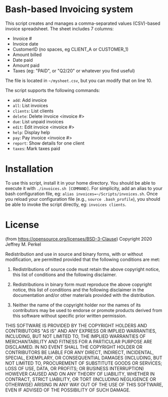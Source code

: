 # Bash-based Invoicing system

This script creates and manages a comma-separated values (CSV)-based invoice spreadsheet. The sheet includes 7 columns: 
- Invoice #
- Invoice date
- CustomerID (no spaces, eg CLIENT_A or CUSTOMER_1)
- Amount billed
- Date paid 
- Amount paid 
- Taxes (eg: "PAID", or "Q2/20" or whatever you find useful)

The file is located in `~/mysheet.csv`, but you can modify that on line 10. 

The script supports the following commands: 
- `add`: Add invoice
- `all`: List invoices
- `clients`: List clients
- `delete`: Delete invoice <invoice #>
- `due`: List unpaid invoices
- `edit`: Edit invoice <invoice #>
- `help`: Display help
- `pay`: Pay invoice <invoice #>
- `report`: Show details for one client <client ID>
- `taxes`: Mark taxes paid

# Installation
To use this script, install it in your home directory. You should be able to execute it with `./invoices.sh [COMMAND]`. For simplicity, add an alias to your bash configuration file, eg: `alias invoices=~/Scripts/invoices.sh`. Once you reload your configuration file (e.g., `source .bash_profile`), you should be able to invoke the script directly, eg: `invoices clients`.

# License
(from https://opensource.org/licenses/BSD-3-Clause) 
Copyright 2020 Jeffrey M. Perkel

Redistribution and use in source and binary forms, with or without modification, are permitted provided that the following conditions are met:

1. Redistributions of source code must retain the above copyright notice, this list of conditions and the following disclaimer.

2. Redistributions in binary form must reproduce the above copyright notice, this list of conditions and the following disclaimer in the documentation and/or other materials provided with the distribution.

3. Neither the name of the copyright holder nor the names of its contributors may be used to endorse or promote products derived from this software without specific prior written permission.

THIS SOFTWARE IS PROVIDED BY THE COPYRIGHT HOLDERS AND CONTRIBUTORS "AS IS" AND ANY EXPRESS OR IMPLIED WARRANTIES, INCLUDING, BUT NOT LIMITED TO, THE IMPLIED WARRANTIES OF MERCHANTABILITY AND FITNESS FOR A PARTICULAR PURPOSE ARE DISCLAIMED. IN NO EVENT SHALL THE COPYRIGHT HOLDER OR CONTRIBUTORS BE LIABLE FOR ANY DIRECT, INDIRECT, INCIDENTAL, SPECIAL, EXEMPLARY, OR CONSEQUENTIAL DAMAGES (INCLUDING, BUT NOT LIMITED TO, PROCUREMENT OF SUBSTITUTE GOODS OR SERVICES; LOSS OF USE, DATA, OR PROFITS; OR BUSINESS INTERRUPTION) HOWEVER CAUSED AND ON ANY THEORY OF LIABILITY, WHETHER IN CONTRACT, STRICT LIABILITY, OR TORT (INCLUDING NEGLIGENCE OR OTHERWISE) ARISING IN ANY WAY OUT OF THE USE OF THIS SOFTWARE, EVEN IF ADVISED OF THE POSSIBILITY OF SUCH DAMAGE.
